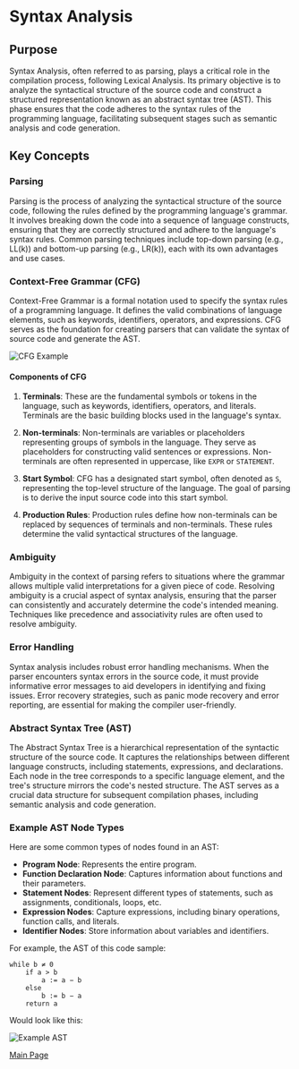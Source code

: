 # Syntax Analysis

## Purpose

Syntax Analysis, often referred to as parsing, plays a critical role in the compilation process, following Lexical Analysis. Its primary objective is to analyze the syntactical structure of the source code and construct a structured representation known as an abstract syntax tree (AST). This phase ensures that the code adheres to the syntax rules of the programming language, facilitating subsequent stages such as semantic analysis and code generation.

## Key Concepts

### Parsing

Parsing is the process of analyzing the syntactical structure of the source code, following the rules defined by the programming language's grammar. It involves breaking down the code into a sequence of language constructs, ensuring that they are correctly structured and adhere to the language's syntax rules. Common parsing techniques include top-down parsing (e.g., LL(k)) and bottom-up parsing (e.g., LR(k)), each with its own advantages and use cases.

### Context-Free Grammar (CFG)

Context-Free Grammar is a formal notation used to specify the syntax rules of a programming language. It defines the valid combinations of language elements, such as keywords, identifiers, operators, and expressions. CFG serves as the foundation for creating parsers that can validate the syntax of source code and generate the AST.

![CFG Example](https://binaryterms.com/wp-content/uploads/2021/12/Ambiguous-sentence-of-context-free-grammar-1-2.jpg)

#### Components of CFG

1. **Terminals**: These are the fundamental symbols or tokens in the language, such as keywords, identifiers, operators, and literals. Terminals are the basic building blocks used in the language's syntax.

2. **Non-terminals**: Non-terminals are variables or placeholders representing groups of symbols in the language. They serve as placeholders for constructing valid sentences or expressions. Non-terminals are often represented in uppercase, like `EXPR` or `STATEMENT`.

3. **Start Symbol**: CFG has a designated start symbol, often denoted as `S`, representing the top-level structure of the language. The goal of parsing is to derive the input source code into this start symbol.

4. **Production Rules**: Production rules define how non-terminals can be replaced by sequences of terminals and non-terminals. These rules determine the valid syntactical structures of the language.

### Ambiguity

Ambiguity in the context of parsing refers to situations where the grammar allows multiple valid interpretations for a given piece of code. Resolving ambiguity is a crucial aspect of syntax analysis, ensuring that the parser can consistently and accurately determine the code's intended meaning. Techniques like precedence and associativity rules are often used to resolve ambiguity.

### Error Handling

Syntax analysis includes robust error handling mechanisms. When the parser encounters syntax errors in the source code, it must provide informative error messages to aid developers in identifying and fixing issues. Error recovery strategies, such as panic mode recovery and error reporting, are essential for making the compiler user-friendly.

### Abstract Syntax Tree (AST)

The Abstract Syntax Tree is a hierarchical representation of the syntactic structure of the source code. It captures the relationships between different language constructs, including statements, expressions, and declarations. Each node in the tree corresponds to a specific language element, and the tree's structure mirrors the code's nested structure. The AST serves as a crucial data structure for subsequent compilation phases, including semantic analysis and code generation.

### Example AST Node Types

Here are some common types of nodes found in an AST:

- **Program Node**: Represents the entire program.
- **Function Declaration Node**: Captures information about functions and their parameters.
- **Statement Nodes**: Represent different types of statements, such as assignments, conditionals, loops, etc.
- **Expression Nodes**: Capture expressions, including binary operations, function calls, and literals.
- **Identifier Nodes**: Store information about variables and identifiers.

For example, the AST of this code sample:

```plaintext
while b ≠ 0
    if a > b
        a := a − b
    else
        b := b − a
    return a
```

Would look like this:

![Example AST](https://miro.medium.com/v2/resize:fit:828/format:webp/0*oq2dv-R02zuVRHAj.png)

[Main Page](../README.md)